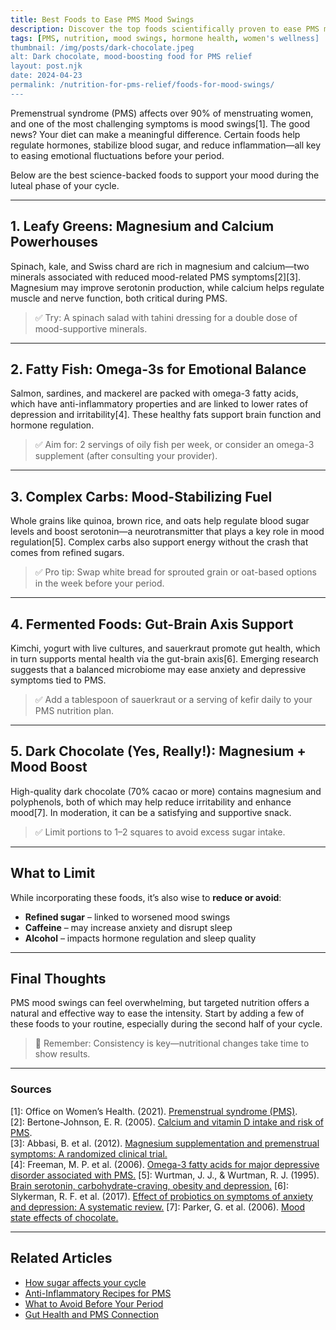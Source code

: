 ```yaml
---
title: Best Foods to Ease PMS Mood Swings
description: Discover the top foods scientifically proven to ease PMS mood swings and support hormonal balance through nutrition for PMS relief.
tags: [PMS, nutrition, mood swings, hormone health, women's wellness]
thumbnail: /img/posts/dark-chocolate.jpeg
alt: Dark chocolate, mood-boosting food for PMS relief
layout: post.njk
date: 2024-04-23
permalink: /nutrition-for-pms-relief/foods-for-mood-swings/
---
```


Premenstrual syndrome (PMS) affects over 90% of menstruating women, and one of the most challenging symptoms is mood swings[1]. The good news? Your diet can make a meaningful difference. Certain foods help regulate hormones, stabilize blood sugar, and reduce inflammation—all key to easing emotional fluctuations before your period.

Below are the best science-backed foods to support your mood during the luteal phase of your cycle.

---

## 1. **Leafy Greens: Magnesium and Calcium Powerhouses**

Spinach, kale, and Swiss chard are rich in magnesium and calcium—two minerals associated with reduced mood-related PMS symptoms[2][3]. Magnesium may improve serotonin production, while calcium helps regulate muscle and nerve function, both critical during PMS.

> ✅ Try: A spinach salad with tahini dressing for a double dose of mood-supportive minerals.

---

## 2. **Fatty Fish: Omega-3s for Emotional Balance**

Salmon, sardines, and mackerel are packed with omega-3 fatty acids, which have anti-inflammatory properties and are linked to lower rates of depression and irritability[4]. These healthy fats support brain function and hormone regulation.

> ✅ Aim for: 2 servings of oily fish per week, or consider an omega-3 supplement (after consulting your provider).

---

## 3. **Complex Carbs: Mood-Stabilizing Fuel**

Whole grains like quinoa, brown rice, and oats help regulate blood sugar levels and boost serotonin—a neurotransmitter that plays a key role in mood regulation[5]. Complex carbs also support energy without the crash that comes from refined sugars.

> ✅ Pro tip: Swap white bread for sprouted grain or oat-based options in the week before your period.

---

## 4. **Fermented Foods: Gut-Brain Axis Support**

Kimchi, yogurt with live cultures, and sauerkraut promote gut health, which in turn supports mental health via the gut-brain axis[6]. Emerging research suggests that a balanced microbiome may ease anxiety and depressive symptoms tied to PMS.

> ✅ Add a tablespoon of sauerkraut or a serving of kefir daily to your PMS nutrition plan.

---

## 5. **Dark Chocolate (Yes, Really!): Magnesium + Mood Boost**

High-quality dark chocolate (70% cacao or more) contains magnesium and polyphenols, both of which may help reduce irritability and enhance mood[7]. In moderation, it can be a satisfying and supportive snack.

> ✅ Limit portions to 1–2 squares to avoid excess sugar intake.

---

## What to Limit

While incorporating these foods, it’s also wise to **reduce or avoid**:
- **Refined sugar** – linked to worsened mood swings
- **Caffeine** – may increase anxiety and disrupt sleep
- **Alcohol** – impacts hormone regulation and sleep quality

---

## Final Thoughts

PMS mood swings can feel overwhelming, but targeted nutrition offers a natural and effective way to ease the intensity. Start by adding a few of these foods to your routine, especially during the second half of your cycle.

> 📌 Remember: Consistency is key—nutritional changes take time to show results.

---

### Sources

[1]: Office on Women’s Health. (2021). [Premenstrual syndrome (PMS)](https://womenshealth.gov/menstrual-cycle/premenstrual-syndrome).  
[2]: Bertone-Johnson, E. R. (2005). [Calcium and vitamin D intake and risk of PMS](https://pubmed.ncbi.nlm.nih.gov/15956003/).  
[3]: Abbasi, B. et al. (2012). [Magnesium supplementation and premenstrual symptoms: A randomized clinical trial.](https://pubmed.ncbi.nlm.nih.gov/22069417/)  
[4]: Freeman, M. P. et al. (2006). [Omega-3 fatty acids for major depressive disorder associated with PMS.](https://pmc.ncbi.nlm.nih.gov/articles/PMC3195360/)
[5]: Wurtman, J. J., & Wurtman, R. J. (1995). [Brain serotonin, carbohydrate-craving, obesity and depression.](https://pubmed.ncbi.nlm.nih.gov/8697046/)
[6]: Slykerman, R. F. et al. (2017). [Effect of probiotics on symptoms of anxiety and depression: A systematic review.](https://academic.oup.com/nutritionreviews/advance-article/doi/10.1093/nutrit/nuae177/7934047)
[7]: Parker, G. et al. (2006). [Mood state effects of chocolate.](https://pubmed.ncbi.nlm.nih.gov/16546266/)

---

## Related Articles

- [How sugar affects your cycle](/nutrition-for-pms-relief/how-sugar-affects-your-cycle)  
- [Anti-Inflammatory Recipes for PMS](/nutrition-for-pms-relief/anti-inflammatory-recipes-for-pms)
- [What to Avoid Before Your Period](/nutrition-for-pms-relief/what-to-avoid-before-your-period)
- [Gut Health and PMS Connection](/nutrition-for-pms-relief/gut-health-pms-connection)